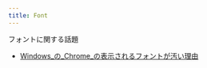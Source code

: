 ```yaml
---
title: Font
---
```


フォントに関する話題

- [Windows_の_Chrome_の表示されるフォントが汚い理由](Windows_の_Chrome_の表示されるフォントが汚い理由.md)


